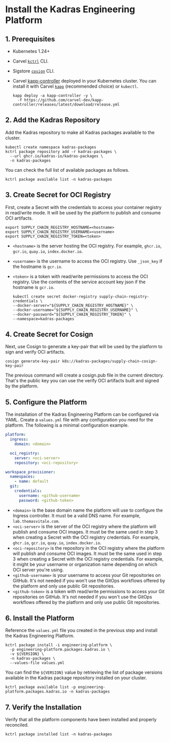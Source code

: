 # Install the Kadras Engineering Platform

## 1. Prerequisites

* Kubernetes 1.24+
* Carvel [`kctrl`](https://carvel.dev/kapp-controller/docs/latest/install/#installing-kapp-controller-cli-kctrl) CLI.
* Sigstore [`cosign`](https://docs.sigstore.dev/cosign/installation/) CLI.
* Carvel [kapp-controller](https://carvel.dev/kapp-controller) deployed in your Kubernetes cluster. You can install it with Carvel [`kapp`](https://carvel.dev/kapp/docs/latest/install) (recommended choice) or `kubectl`.

  ```shell
  kapp deploy -a kapp-controller -y \
    -f https://github.com/carvel-dev/kapp-controller/releases/latest/download/release.yml
  ```

## 2. Add the Kadras Repository

Add the Kadras repository to make all Kadras packages available to the cluster.

  ```shell
  kubectl create namespace kadras-packages
  kctrl package repository add -r kadras-packages \
    --url ghcr.io/kadras-io/kadras-packages \
    -n kadras-packages
  ```

You can check the full list of available packages as follows.

  ```shell
  kctrl package available list -n kadras-packages 
  ```

## 3. Create Secret for OCI Registry

First, create a Secret with the credentials to access your container registry in read/write mode. It will be used by the platform to publish and consume OCI artifacts.

  ```shell
  export SUPPLY_CHAIN_REGISTRY_HOSTNAME=<hostname>
  export SUPPLY_CHAIN_REGISTRY_USERNAME=<username>
  export SUPPLY_CHAIN_REGISTRY_TOKEN=<token>
  ```

* `<hostname>` is the server hosting the OCI registry. For example, `ghcr.io`, `gcr.io`, `quay.io`, `index.docker.io`.
* `<username>` is the username to access the OCI registry. Use `_json_key` if the hostname is `gcr.io`.
* `<token>` is a token with read/write permissions to access the OCI registry. Use the contents of the service account key json if the hostname is `gcr.io`.

  ```shell
  kubectl create secret docker-registry supply-chain-registry-credentials \
  --docker-server="${SUPPLY_CHAIN_REGISTRY_HOSTNAME}" \
  --docker-username="${SUPPLY_CHAIN_REGISTRY_USERNAME}" \
  --docker-password="${SUPPLY_CHAIN_REGISTRY_TOKEN}" \
  --namespace=kadras-packages
  ```

## 4. Create Secret for Cosign

Next, use Cosign to generate a key-pair that will be used by the platform to sign and verify OCI artifacts.

  ```shell
  cosign generate-key-pair k8s://kadras-packages/supply-chain-cosign-key-pair
  ```

The previous command will create a cosign.pub file in the current directory. That's the public key you can use the verify OCI artifacts built and signed by the platform.

## 5. Configure the Platform

The installation of the Kadras Engineering Platform can be configured via YAML. Create a `values.yml` file with any configuration you need for the platform. The following is a minimal configuration example.

```yaml
platform:
  ingress:
    domain: <domain>

  oci_registry:
    server: <oci-server>
    repository: <oci-repository>

workspace_provisioner:
  namespaces:
    - name: default
  git:
    credentials:
      username: <github-username>
      password: <github-token>
```

* `<domain>` is the base domain name the platform will use to configure the Ingress controller. It must be a valid DNS name. For example, `lab.thomasvitale.com`.
* `<oci-server>` is the server of the OCI registry where the platform will publish and consume OCI images. It must be the same used in step 3 when creating a Secret with the OCI registry credentials. For example, `ghcr.io`, `gcr.io`, `quay.io`, `index.docker.io`.
* `<oci-repository>` is the repository in the OCI registry where the platform will publish and consume OCI images. It must be the same used in step 3 when creating a Secret with the OCI registry credentials. For example, it might be your username or organization name depending on which OCI server you're using.
* `<github-username>` is your username to access your Git repositories on GitHub. It's not needed if you won't use the GitOps workflows offered by the platform and only use public Git repositories.
* `<github-token>` is a token with read/write permissions to access your Git repositories on GitHub. It's not needed if you won't use the GitOps workflows offered by the platform and only use public Git repositories.

## 6. Install the Platform

Reference the `values.yml` file you created in the previous step and install the Kadras Engineering Platform.

  ```shell
  kctrl package install -i engineering-platform \
    -p engineering-platform.packages.kadras.io \
    -v ${VERSION} \
    -n kadras-packages \
    --values-file values.yml
  ```

You can find the `${VERSION}` value by retrieving the list of package versions available in the Kadras package repository installed on your cluster.

  ```shell
  kctrl package available list -p engineering-platform.packages.kadras.io -n kadras-packages
  ```

## 7. Verify the Installation

Verify that all the platform components have been installed and properly reconciled.

  ```shell
  kctrl package installed list -n kadras-packages 
  ```
